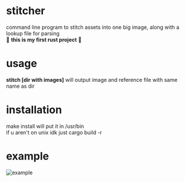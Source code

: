 # stitcher
command line program to stitch assets into one big image, along with a lookup file for parsing<br>
🚨 **this is my first rust project** 🚨
# usage
**stitch [dir with images]**
will output image and reference file with same name as dir
# installation
make install will put it in /usr/bin<br>
if u aren't on unix idk just cargo build -r
# example
![example](/example/big/res.png)
